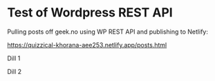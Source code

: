 # Test of Wordpress REST API

Pulling posts off geek.no using WP REST API and publishing to Netlify: 

https://quizzical-khorana-aee253.netlify.app/posts.html

Dill 1

Dill 2
